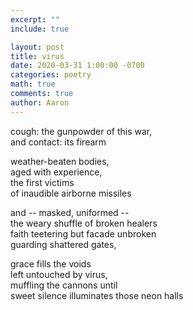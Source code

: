 ```yaml
---
excerpt: ""
include: true

layout: post
title: virus 
date: 2020-03-31 1:00:00 -0700
categories: poetry
math: true
comments: true
author: Aaron
---
```




cough: the gunpowder of this war,  
and contact: its firearm  

weather-beaten bodies,  
aged with experience,  
the first victims  
of inaudible airborne missiles  

and -- masked, uniformed --  
the weary shuffle of broken healers  
faith teetering but facade unbroken  
guarding shattered gates,  

grace fills the voids  
left untouched by virus,  
muffling the cannons until  
sweet silence illuminates those neon halls  




